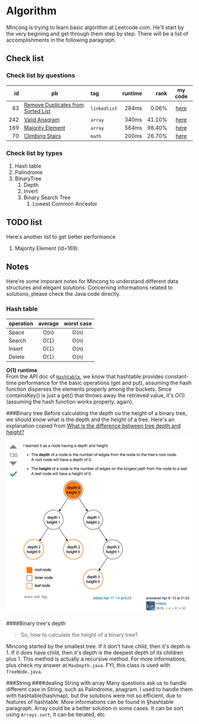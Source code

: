 # Algorithm
Mincong is trying to learn basic algorithm at Leetcode.com. He'll start by the very begining and get through them step by step. There will be a list of accomplishments in the following paragraph.

## Check list
### Check list by questions

id  | pb | tag | runtime | rank | my code
--: | -- | :-- | ------: | ---: | :---:
83  | [Remove Duplicates from Sorted List](https://leetcode.com/problems/remove-duplicates-from-sorted-list/) | `linkedlist` | 284ms | 0.06% | [here]()
242 | [Valid Anagram](https://leetcode.com/problems/valid-anagram/) | `array` |340ms | 41.10% | [here]()
169 | [Majority Element](https://leetcode.com/problems/majority-element/) | `array` | 564ms | 98.40% | [here]()
70 | [Climbing Stairs](https://leetcode.com/problems/climbing-stairs/) | `math` | 200ms | 26.70% | [here]()

### Check list by types

1. Hash table
2. Palindrome
3. BinaryTree
   1. Depth
   2. Invert
   3. Binary Search Tree
      1. Lowest Common Ancestor

## TODO list
Here's another list to get better performance

1. Majority Element (id=169)

 
## Notes
Here're some imporant notes for Mincong to understand different data structures and  elegant solutions. Concerning informations related to solutions, please check the Java code directly.

### Hash table

operation | average | worst case
:-------- | :-----: | :--------:
Space     | O(n)    | O(n)
Search    | O(1)    | O(n)
Insert    | O(1)    | O(n)
Delete    | O(1)    | O(n)

**O(1) runtime**  
From the API doc of [`Hashtable`](https://docs.oracle.com/javase/8/docs/api/java/util/Hashtable.html), 
we know that hashtable provides constant-time performance for the basic operations (get and put), 
assuming the hash function disperses the elements properly among the buckets.
Since containsKey() is just a get() that throws away the retrieved value, it's O(1) (assuming the hash 
function works properly, again).

###Binary tree
Before calculating the depth ou the height of a binary tree, we should know what is the depth and the height of a tree. Here's an explanation copied from [What is the difference between tree depth and height?](http://stackoverflow.com/questions/2603692/what-is-the-difference-between-tree-depth-and-height)  
<img src="https://raw.githubusercontent.com/mincong-h/Algorithm/master/terms_to_explain/tree_height_vs_depth.png" width="700" height="auto" alt="Tree's depth vs height">

####Binary tree's depth
>So, how to calculate the height of a binary tree?

Mincong started by the smallest tree. If it don't have child, then it's depth is 1. If it does have child, then it's depth is the deepest depth of its children plus 1. This method is actually a recursive method. For more informations, plus check my answer at `MaxDepth.java`. FYI, this class is used with `TreeNode.java`.

###String
####dealing String with array
Many questions ask us to handle different case in String, such as Palindrome, anagram. I used to handle them with hashtable(hashmap), but the solutions were not so efficient, due to features of hashtable. More informations can be found in §hashtable paragraph. Array could be a better solution in some cases. It can be sort using `Arrays.sort`, it can be iterated, etc. 